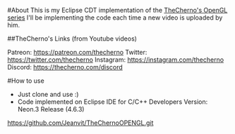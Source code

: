 #About 
This is my Eclipse CDT implementation of the [TheCherno's OpenGL series](https://www.youtube.com/watch?v=W3gAzLwfIP0&list=PLlrATfBNZ98foTJPJ_Ev03o2oq3-GGOS2) 
I'll be implementing the code each time a new video is uploaded by him.

##TheCherno's Links (from Youtube videos)
 
Patreon: https://patreon.com/thecherno
Twitter: https://twitter.com/thecherno
Instagram: https://instagram.com/thecherno
Discord: https://thecherno.com/discord

#How to use
- Just clone and use :)
- Code implemented on Eclipse IDE for C/C++ Developers Version: Neon.3 Release (4.6.3)




https://github.com/Jeanvit/TheChernoOPENGL.git
